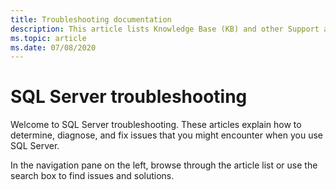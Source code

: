 ```yaml
---
title: Troubleshooting documentation
description: This article lists Knowledge Base (KB) and other Support articles for SQL Server.
ms.topic: article
ms.date: 07/08/2020
---
```

# SQL Server troubleshooting

Welcome to SQL Server troubleshooting. These articles explain how to determine, diagnose, and fix issues that you might encounter when you use SQL Server.

In the navigation pane on the left, browse through the article list or use the search box to find issues and solutions.

